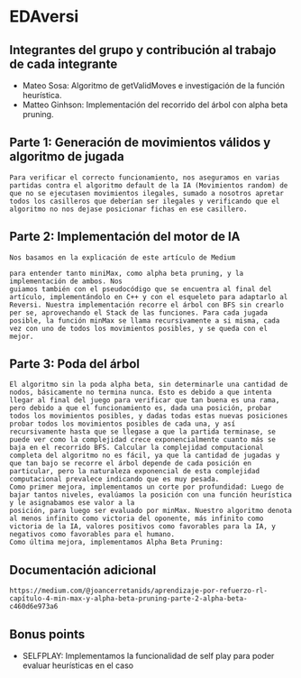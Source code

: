 # EDAversi

## Integrantes del grupo y contribución al trabajo de cada integrante

* Mateo Sosa: Algoritmo de getValidMoves e investigación de la función heurística.
* Matteo Ginhson: Implementación del recorrido del árbol con alpha beta pruning. 

## Parte 1: Generación de movimientos válidos y algoritmo de jugada

    Para verificar el correcto funcionamiento, nos aseguramos en varias partidas contra el algoritmo default de la IA (Movimientos random) de que no se ejecutasen movimientos ilegales, sumado a nosotros apretar todos los casilleros que deberían ser ilegales y verificando que el algoritmo no nos dejase posicionar fichas en ese casillero.

## Parte 2: Implementación del motor de IA

    Nos basamos en la explicación de este artículo de Medium 
    
    para entender tanto miniMax, como alpha beta pruning, y la implementación de ambos. Nos 
    guiamos también con el pseudocódigo que se encuentra al final del artículo, implementándolo en C++ y con el esqueleto para adaptarlo al Reversi. Nuestra implementación recorre el árbol con BFS sin crearlo per se, aprovechando el Stack de las funciones. Para cada jugada posible, la función minMax se llama recursivamente a si misma, cada vez con uno de todos los movimientos posibles, y se queda con el mejor.

## Parte 3: Poda del árbol

    El algoritmo sin la poda alpha beta, sin determinarle una cantidad de nodos, básicamente no termina nunca. Esto es debido a que intenta llegar al final del juego para verificar que tan buena es una rama, pero debido a que el funcionamiento es, dada una posición, probar todos los movimientos posibles, y dadas todas estas nuevas posiciones probar todos los movimientos posibles de cada una, y así recursivamente hasta que se llegase a que la partida terminase, se puede ver como la complejidad crece exponencialmente cuanto más se baja en el recorrido BFS. Calcular la complejidad computacional completa del algoritmo no es fácil, ya que la cantidad de jugadas y que tan bajo se recorre el árbol depende de cada posición en particular, pero la naturaleza exponencial de esta complejidad computacional prevalece indicando que es muy pesada. 
    Como primer mejora, implementamos un corte por profundidad: Luego de bajar tantos niveles, evalúamos la posición con una función heurística y le asignabamos ese valor a la 
    posición, para luego ser evaluado por minMax. Nuestro algoritmo denota al menos infinito como victoria del oponente, más infinito como victoria de la IA, valores positivos como favorables para la IA, y negativos como favorables para el humano. 
    Como última mejora, implementamos Alpha Beta Pruning: 

## Documentación adicional
    https://medium.com/@joancerretanids/aprendizaje-por-refuerzo-rl-capítulo-4-min-max-y-alpha-beta-pruning-parte-2-alpha-beta-c460d6e973a6




## Bonus points

 * SELFPLAY: 
    Implementamos la funcionalidad de self play para poder evaluar heurísticas en el 
    caso 
